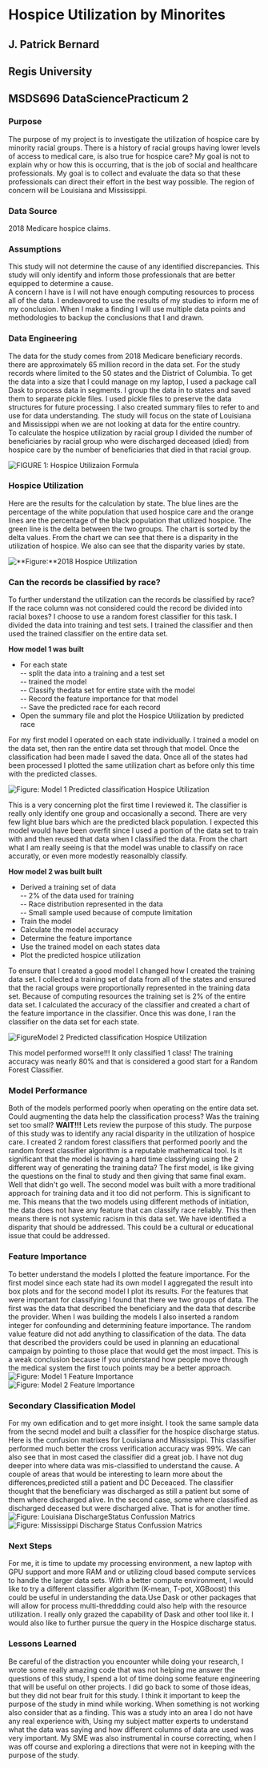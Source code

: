 # Hospice Utilization by Minorites  
## J. Patrick Bernard  
## Regis University
## MSDS696 DataSciencePracticum 2

### Purpose  
The purpose of my project is to investigate the utilization of hospice care by minority racial groups. There is a history of racial groups having lower levels of access to medical care, is also true for hospice care? My goal is not to explain why or how this is occurring, that is the job of social and healthcare professionals. My goal is to collect and evaluate the data so that these professionals can direct their effort in the best way possible.  The region of concern will be Louisiana and Mississippi.   
### Data Source  
2018 Medicare hospice claims. 
### Assumptions
This study will not determine the cause of any identified discrepancies.  This study will only identify and inform those professionals that are better equipped to determine a cause.   
A concern I have is I will not have enough computing resources to process all of the data. I endeavored to use the results of my studies to inform me of my conclusion.  When I make a finding I will use multiple data points and methodologies to backup the conclusions that I and drawn.  

### Data Engineering  
The data for the study comes from 2018 Medicare beneficiary records. there are approximately 65 million record in the data set.  For the study records where limited to the 50 states and the District of Columbia.  To get the data into a size that I could manage on my laptop, I  used a package call Dask to process data in segments.  I group the data in to states and saved them to separate pickle files.  I used pickle files to preserve the data structures for future processing.  I also created summary files to refer to and use for data understanding.  The study will focus on the state of Louisiana and Mississippi when we are not looking at data for the entire country.  
To calculate the hospice utilization by racial group  I divided the number of beneficiaries by racial group  who were discharged deceased (died) from hospice care by the number of beneficiaries that died in that racial group.  

![**FIGURE 1:** Hospice Utilizaion Formula](Figures/HOS_Utl_Form.PNG)

### Hospice Utilization  
Here are the results for the calculation by state.  The blue lines are the percentage of the white population that used hospice care and the orange lines are the percentage of the black population that utilized hospice.  The green line is the delta between the two groups.  The chart is sorted by the delta values.   From the chart we can see that there is a disparity in the utilization of hospice.  We also can see that the disparity varies by state. 

![**Figure:**2018 Hospice Utilization](Figures/HospiceUtilizationByState.PNG)  

### Can the records be classified by race?  
To further understand the utilization can the records be classified by race?  If the race column was not considered could the record be divided into racial boxes?  I choose to use a random forest classifier for this task. I divided the data into training and test sets.  I trained the classifier and then used the trained classifier on the entire data set.  
  
**How model 1 was built**  
- For each state  
-- split the data into a training and a test set  
-- trained the model  
-- Classify thedata set for entire state with the model  
-- Record the feature importance for that model  
-- Save the predicted race for each record  
- Open the summary file and plot the Hospice Utilization by predicted race  

For my first model I operated on each state individually.  I trained a model on the data set, then ran the entire data set through that model.  Once the classification had been made I saved the data.  Once all of the states had been processed I plotted the same utilization chart as before only this time with the predicted classes.  

![**Figure:** Model 1 Predicted classification Hospice Utilization ](Figures/RFbystate_PredictedUtilizationByState2018.png)  

This is a very concerning plot the first time I reviewed it. The classifier is really only identify one group and occasionally a second.  There are very few light blue bars which are the predicted black population.  I expected this model would have been overfit since I used a portion of the data set to train with and then reused that data when I classified the data.  From the chart what I am really seeing is that the model was unable to classify on race accuratly, or even more modestly reasonalbly classify.

**How model 2 was built built**
- Derived a training set of data  
-- 2% of the data used for training  
-- Race distribution represented in the data  
-- Small sample used because of compute limitation  
- Train the model  
- Calculate the model accuracy  
- Determine the feature importance  
- Use the trained model on each states data  
- Plot the predicted hospice utilization  

 To ensure that I created a good model I changed how I created the training data set.  I collected a training set of data from all of the states and ensured that the racial groups were proportionally represented in the training data set.  Because of computing resources the training set is 2% of the entire data set.  I calculated the accuracy of the classifier and created a chart of the feature importance in the classifier.  Once this was done, I ran the classifier on the data set for each state.  
   
![**Figure**Model 2 Predicted classification Hospice Utilization ](Figures/RF2model_PredictedUtilizationByState2018.png)  

This model performed worse!!!  It only classified 1 class!  The training accuracy was nearly 80% and that is considered a good start for a Random Forest Classifier.  
### Model Performance  
Both of the models performed poorly when operating on the entire data set. Could augmenting the data help the classification process? Was the training set too small?  **WAIT!!!** Lets review the purpose of this study.  The purpose of this study was to identify any racial disparity in the utilization of hospice care.
I created 2 random forest classifiers that performed poorly and the random forest classifier algorithm is a reputable mathematical tool.  Is it significant that the model is having a hard time classifying using the 2 different way of generating the training data?  The first model, is like giving the questions on the final to study and then giving that same final exam.  Well that didn't go well. The second model was built with a more traditional approach for training data and it too did not perform.  This is significant to me. This means that the two models using different methods of initiation, the data does not have any feature that can classify race reliably.  This then means there is not systemic racism in this data set.   We have identified a disparity that should be addressed.  This could be a cultural or educational issue that could be addressed.  
### Feature Importance  
To better understand the models I plotted the feature importance.  For the first model since each state had its own model I aggregated the result into box plots and for the second model I plot its results.   For the features that were important for classifying I found that there we two groups of data.  The first was the data that described the beneficiary and the data that describe the provider.   When I was building the models I also inserted a random integer for confounding and determining feature importance. The random value feature did not add anything to classification of the data. The data that described the providers could be used in planning an educational campaign by pointing to those place that would get the most impact.  This is a weak conclusion because if you understand how people move through the medical system the first touch points may be a better approach.  
![**Figure:** Model 1 Feature Importance](Figures/Model1FeatureImportance.PNG)  
![**Figure:** Model 2 Feature Importance](Figures/model2FeatureImportance.PNG)  
### Secondary Classification Model  
For my own edification and to get more insight. I took the same sample data from the secnd model and built a classifier for the hospice discharge status.  Here is the confusion matrixes for Louisiana and Mississippi.  This classifier performed much better the cross verification accuracy was 99%.  We can also see that in most cased the classifier did a great job.  I have not dug deeper into where data was mis-classified to understand the cause. A couple of areas that would be interesting to learn more about the differences,predicted still a patient and DC Deceaced.  The classifier thought that the beneficiary was discharged as still a patient but some of them where discharged alive.  In the second case, some where classified as discharged deceased but were discharged alive.  That is for another time.  
![**Figure:** Louisiana DischargeStatus Confussion Matrics](Figures/Louisiana_DischargeStatusConfussionMatrics.png)
![**Figure:** Mississippi Discharge Status Confussion Matrics](Figures/Mississippi_DischargeStatusConfussionMatrics.png)  
### Next Steps  
For me, it is time to update my processing environment, a new laptop with GPU support and more RAM and or utilizing cloud based compute services to handle the larger data sets. With a better compute environment, I would like to try a different classifier algorithm (K-mean, T-pot, XGBoost) this could be useful in understanding the data.Use Dask or other packages that will allow for process multi-threddding could also help with the resource utilization. I really only grazed the capability of Dask and other tool like it. I would also like to further pursue the query in the Hospice discharge status.  
### Lessons Learned  
Be careful of the distraction you encounter while doing your research,  I wrote some really amazing code that was not helping me answer the questions of this study, I spend a lot of time doing some feature engineering that will be useful on other projects.  I did go back to some of those ideas, but they did not bear fruit for this study.   I think it important to keep the purpose of the study in mind while working.  When something is not working also consider that as a finding.  This was a study into an area I do not have any real experience with, Using my subject matter experts to understand what the data was saying and how different columns of data are used was very important.  My SME was also instrumental in course correcting, when I was off course and exploring a directions that were not in keeping with the purpose of the study.  






